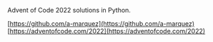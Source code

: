 Advent of Code 2022 solutions in Python.

[https://github.com/a-marquez](https://github.com/a-marquez)
[https://adventofcode.com/2022](https://adventofcode.com/2022)
